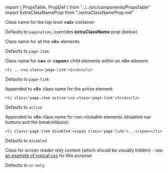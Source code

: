 import { PropsTable, PropDef } from "../../src/components/PropsTable"
import ExtraClassNameProp from "./extraClassNameProp.md"

<PropDef name='className' type='string' defaultValue='pagination'>

Class name for the top level **<ul\>** container

Defaults to `pagination`, overrides **extraClassName** prop (below)
</PropDef>
<ExtraClassNameProp />
<PropDef name='pageItemClassName' type='string' defaultValue='page-item'>

Class name for all the **<li\>** elements

Defaults to `page-item`
</PropDef>
<PropDef name='pageLinkClassName' type='string' defaultValue='page-link'>

Class name for **<a\>** or **<span\>** child elements within an **<li\>** element:

`<li ...><a class='page-link'>1</a></li>`

Defaults to `page-link`

</PropDef>
<PropDef name='activeItemClassName' type='string' defaultValue='active'>

Appended to **<li\>** class name for the active element:

`<li class='page-item active'><a class='page-link'>1</a></li>`

Defaults to `active`
</PropDef>
<PropDef name='disabledItemClassName' type='string' defaultValue='disabled'>

Appended to **<li\>** class name for non-clickable elements (disabled nav buttons and the break/ellipsis):

`<li class='page-item disabled'><span class='page-link'>...</span></li>`

Defaults to `disabled`
</PropDef>
<PropDef name='srOnlyClassName' type='string' defaultValue='sr-only'>

Class for screen reader only content (which should be visually hidden) - see [an example of typical css](/custom-styled-pagination/#screen-reader-only-sr-only-styles) for this purpose

Defaults to `sr-only`
</PropDef>

